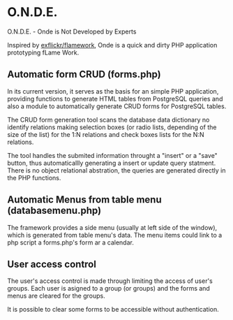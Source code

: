 # O.N.D.E.

O.N.D.E. - Onde is Not Developed by Experts

Inspired by [exflickr/flamework](https://github.com/exflickr/flamework), 
Onde is a quick and dirty PHP application prototyping fLame Work.

## Automatic form CRUD (forms.php)

In its current version, it serves as the basis for an simple PHP application,
providing functions to generate HTML tables from PostgreSQL queries and also a
module to automatically generate CRUD forms for PostgreSQL tables.

The CRUD form generation tool scans the database data dictionary no
identify relations making selection boxes (or radio lists, depending of the
size of the list) for the 1:N relations and check boxes lists for the
N:N relations.

The tool handles the submited information throught a "insert" or a "save" button,
thus automaticallly generating a insert or update query statment.
There is no object relational abstration, the queries are generated directly
in the PHP functions. 

## Automatic Menus from table menu (databasemenu.php)

The framework provides a side menu (usually at left side of the window),
which is generated from table menu's data. The menu items could link
to a php script a forms.php's form ar a calendar.

## User access control

The user's access control is made through limiting the access of
user's groups. Each user is asigned to a group (or groups) and the
forms and menus are cleared for the groups.

It is possible to clear some forms to be accessible without authentication.
